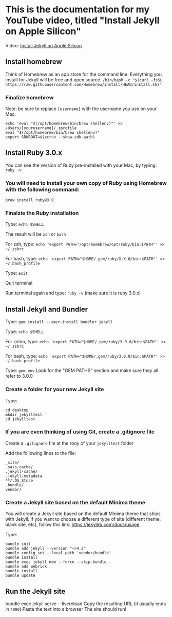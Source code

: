# This is the documentation for my YouTube video, titled "Install Jekyll on Apple Silicon"
Video: [Install Jekyll on Apple Silicon](https://studio.youtube.com/channel/UCo63gWfWRfEciJ98mJLIU0Q)


## Install homebrew
Think of Homebrew as an app store for the command line. Everything you install for Jekyll will be free and open source.
`/bin/bash -c "$(curl -fsSL https://raw.githubusercontent.com/Homebrew/install/HEAD/install.sh)"`

### Finalize homebrew
Note: be sure to replace `[username]` with the username you use on your Mac.
```
echo 'eval "$(/opt/homebrew/bin/brew shellenv)"' >> /Users/[yourusername]/.zprofile
eval "$(/opt/homebrew/bin/brew shellenv)"
export SDKROOT=$(xcrun --show-sdk-path)
```

## Install Ruby 3.0.x
You can see the version of Ruby pre-installed with your Mac, by typing:
`ruby -v`

### You will need to install your own copy of Ruby using Homebrew with the following command:
`brew install ruby@3.0`

### Finalzie the Ruby installation
Type:
`echo $SHELL`

The result will be `zsh` or `bash`

For zsh, type:
`echo 'export PATH="/opt/homebrew/opt/ruby/bin:$PATH"' >> ~/.zshrc`

For bash, type:
`echo 'export PATH="$HOME/.gem/ruby/X.X.0/bin:$PATH"' >> ~/.bash_profile`

Type:
`exit`

Quit terminal

Run terminal again and type: 
`ruby -v`
(make sure it is ruby 3.0.x)

## Install Jekyll and Bundler
Type:
`gem install --user-install bundler jekyll`

Type:
`echo $SHELL`

For zshm, type:
`echo 'export PATH="$HOME/.gem/ruby/3.0.0/bin:$PATH"' >> ~/.zshrc`

For bash, type:
`echo 'export PATH="$HOME/.gem/ruby/3.0.0/bin:$PATH"' >> ~/.bash_profile`

Type:
`gem env`
Look for the "GEM PATHS" section and make sure they all refer to 3.0.0

### Create a folder for your new Jekyll site
Type:
```
cd desktop
mkdir jekylltest
cd jekylltest
```

### If you are even thinking of using Git, create a .gitignore file
Create a `.gitignore` file at the rooy of your `jekylltest` folder

Add the following lines to the file:
```
_site/
.sass-cache/
.jekyll-cache/
.jekyll-metadata
**/.DS_Store
.bundle/
vendor/
```

### Create a Jekyll site based on the default Minima theme
You will create a Jekyll site based on the default Minima theme that ships with Jekyll.
If you want to choose a different type of site (different theme, blank site, etc), follow this link:
https://jekyllrb.com/docs/usage

Type:
```
bundle init
bundle add jekyll --version "~>4.2"
bundle config set --local path 'vendor/bundle'
bundle install
bundle exec jekyll new --force --skip-bundle .
bundle add webrick
bundle install
bundle update
```

## Run the Jekyll site
bundle exec jekyll serve --livereload
Copy the resulting URL (it usually ends in `4000`)
Paste the text into a browser
The site should run!


